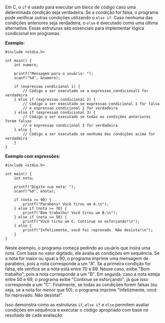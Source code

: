 Em C, o `if` é usado para executar um bloco de código caso uma determinada condição seja verdadeira. Se a condição for falsa, o programa pode verificar outras condições utilizando o `else if`. Caso nenhuma das condições anteriores seja verdadeira, o `else` é executado como uma última alternativa. Essas estruturas são essenciais para implementar lógica condicional em programas.

**Exemplo:**

```
#include <stdio.h>

int main() {
    int numero;
    
    printf("Mensagem para o usuário: ");
    scanf("%d", &numero);

    if (expressao condicional 1) {
        // Código a ser executado se a expressao_condicional1 for verdadeira
    } else if (expressao condicional 2) {
        // Código a ser executado se expressao condicional 1 for falsa
        // e expressao_condicional 2 for verdadeira
    } else if (expressao condicional 3) {
        // Código a ser executado se todas as condições anteriores forem falsas
        // e expressao condicional 3 for verdadeira
    } else {
        // Código a ser executado se nenhuma das condições acima for verdadeira
    }
}

```

**Exemplo com expressões:**

```
#include <stdio.h>

int main() {
    int nota;

    printf("Digite sua nota: ");
    scanf("%d", &nota);

    if (nota >= 90) {
        printf("Parabéns! Você tirou um A.\n");
    } else if (nota >= 70) {
        printf("Bom trabalho! Você tirou um B.\n");
    } else if (nota >= 50) {
        printf("Você tirou um C. Continue se esforçando!\n");
    } else {
        printf("Infelizmente, você foi reprovado. Não desista!\n");
    }
}

```

Neste exemplo, o programa começa pedindo ao usuário que insira uma nota. Com base no valor digitado, ele avalia as condições em sequência. Se a nota for maior ou igual a 90, o programa imprime uma mensagem de parabéns, pois a nota corresponde a um "A". Se a primeira condição for falsa, ele verifica se a nota está entre 70 e 89. Nesse caso, exibe "Bom trabalho", pois a nota corresponde a um "B". Em seguida, caso a nota esteja entre 50 e 69, o programa exibe "Continue se esforçando", já que isso corresponde a um "C". Finalmente, se todas as condições forem falsas (ou seja, se a nota for menor que 50), o programa imprime "Infelizmente, você foi reprovado. Não desista!".

Isso demonstra como as estruturas `if`, `else if` e `else` permitem avaliar condições em sequência e executar o código apropriado com base no resultado de cada avaliação.